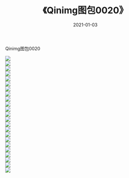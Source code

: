 ﻿---
layout: post
title:  《Qinimg图包0020》
date:   2021-01-03
img: http://imgx.orgx.ga/Qinimg图包/Qinimg图包0020/000.jpg
categories: [美女, 清纯, 唯美]
---

Qinimg图包0020

 ![](http://imgx.orgx.ga/Qinimg图包/Qinimg图包0020/001.jpg) <br>![](http://imgx.orgx.ga/Qinimg图包/Qinimg图包0020/002.jpg) <br>![](http://imgx.orgx.ga/Qinimg图包/Qinimg图包0020/003.jpg) <br>![](http://imgx.orgx.ga/Qinimg图包/Qinimg图包0020/004.jpg) <br>![](http://imgx.orgx.ga/Qinimg图包/Qinimg图包0020/005.jpg) <br>![](http://imgx.orgx.ga/Qinimg图包/Qinimg图包0020/006.jpg) <br>![](http://imgx.orgx.ga/Qinimg图包/Qinimg图包0020/007.jpg) <br>![](http://imgx.orgx.ga/Qinimg图包/Qinimg图包0020/008.jpg) <br>![](http://imgx.orgx.ga/Qinimg图包/Qinimg图包0020/009.jpg) <br>![](http://imgx.orgx.ga/Qinimg图包/Qinimg图包0020/010.jpg) <br>![](http://imgx.orgx.ga/Qinimg图包/Qinimg图包0020/011.jpg) <br>![](http://imgx.orgx.ga/Qinimg图包/Qinimg图包0020/012.jpg) <br>![](http://imgx.orgx.ga/Qinimg图包/Qinimg图包0020/013.jpg) <br>![](http://imgx.orgx.ga/Qinimg图包/Qinimg图包0020/014.jpg) <br>![](http://imgx.orgx.ga/Qinimg图包/Qinimg图包0020/015.jpg) <br>![](http://imgx.orgx.ga/Qinimg图包/Qinimg图包0020/016.jpg) <br>![](http://imgx.orgx.ga/Qinimg图包/Qinimg图包0020/017.jpg) <br>![](http://imgx.orgx.ga/Qinimg图包/Qinimg图包0020/018.jpg) <br>![](http://imgx.orgx.ga/Qinimg图包/Qinimg图包0020/019.jpg) <br>![](http://imgx.orgx.ga/Qinimg图包/Qinimg图包0020/020.jpg) <br>![](http://imgx.orgx.ga/Qinimg图包/Qinimg图包0020/021.jpg) <br>![](http://imgx.orgx.ga/Qinimg图包/Qinimg图包0020/022.jpg) <br>![](http://imgx.orgx.ga/Qinimg图包/Qinimg图包0020/023.jpg) <br>